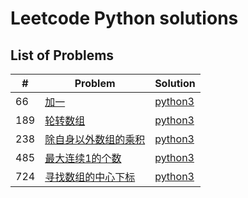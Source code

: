 # Leetcode Python solutions

## List of Problems

| #    | Problem                                                                                          | Solution       |
| ---- | ------------------------------------------------------------------------------------------------ | -------------- |
| 66 | [加一](https://leetcode.cn/problems/plus-one/) | [python3](./solutions/66.py) |
| 189 | [轮转数组](https://leetcode.cn/problems/rotate-array/) | [python3](./solutions/189.py) |
| 238 | [除自身以外数组的乘积](https://leetcode.cn/problems/product-of-array-except-self/) | [python3](./solutions/238.py) |
| 485 | [最大连续1的个数](https://leetcode.cn/problems/max-consecutive-ones/) | [python3](./solutions/485.py) |
| 724 | [寻找数组的中心下标](https://leetcode.cn/problems/find-pivot-index/) | [python3](./solutions/724.py) |

